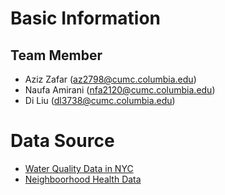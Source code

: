 # Basic Information

## Team Member

- Aziz Zafar (az2798@cumc.columbia.edu)
- Naufa Amirani (nfa2120@cumc.columbia.edu)
- Di Liu (dl3738@cumc.columbia.edu)

# Data Source

- [Water Quality Data in NYC](https://data.cityofnewyork.us/Environment/Drinking-Water-Quality-Distribution-Monitoring-Dat/bkwf-xfky/about_data)
- [Neighboorhood Health Data](https://public.tableau.com/app/profile/nyc.health/viz/NewYorkCityNeighborhoodHealthAtlas/Home)
